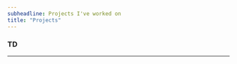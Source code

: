 ```yaml
---
subheadline: Projects I've worked on
title: "Projects"
---
```


### TD
<hr>
<div class="row"><div class="small-2 large-4 columns"><img src="http://dummyimage.com/1200x600/008080/01bcbc&text=Placeholder" alt=""></div>
  <div class="small-4 large-4 columns"><img src="http://dummyimage.com/1200x600/008080/01bcbc&text=Placeholder" alt=""></div>
  <div class="small-6 large-4 columns"><img src="http://dummyimage.com/1200x600/008080/01bcbc&text=Placeholder" alt=""></div>
</div>

<!-- ## What I'd like work on : -->
<!-- **Python / Django.<br>
** Ruby on Rails.<br>
**Data Mining.<br>
**Data Wrangling.<br>
**Python Data Tools.<br>
**Civic Tech Projects.<br> -->
